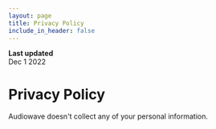 ```yaml
---
layout: page
title: Privacy Policy
include_in_header: false
---
```


**Last updated**  
Dec 1 2022

# Privacy Policy
Audiowave doesn't collect any of your personal information.
